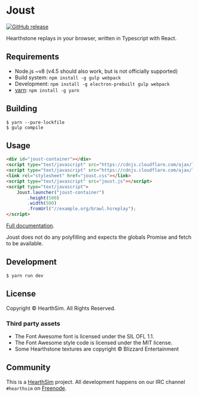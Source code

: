 # Joust
[![GitHub release](https://img.shields.io/github/release/HearthSim/Joust.svg)](https://github.com/HearthSim/Joust/releases)

Hearthstone replays in your browser, written in Typescript with React.


## Requirements

- Node.js ~v8 (v4.5 should also work, but is not officially supported)
- Build system: `npm install -g gulp webpack`
- Development: `npm install -g electron-prebuilt gulp webpack`
- [yarn](https://yarnpkg.com/): `npm install -g yarn`


## Building

```
$ yarn --pure-lockfile
$ gulp compile
```


## Usage

```html
<div id="joust-container"></div>
<script type="text/javascript" src="https://cdnjs.cloudflare.com/ajax/libs/react/15.4.0/react.min.js"></script>
<script type="text/javascript" src="https://cdnjs.cloudflare.com/ajax/libs/react/15.4.0/react-dom.min.js"></script>
<link rel="stylesheet" href="joust.css"></link>
<script type="text/javascript" src="joust.js"></script>
<script type="text/javascript">
	Joust.launcher("joust-container")
		.height(500)
		.width(500)
		.fromUrl("//example.org/brawl.hsreplay");
</script>
```

[Full documentation](https://github.com/HearthSim/Joust/wiki/Embedding).

Joust does not do any polyfilling and expects the globals Promise and fetch to be available.

## Development

```
$ yarn run dev
```

## License

Copyright © HearthSim. All Rights Reserved.

### Third party assets

- The Font Awesome font is licensed under the SIL OFL 1.1.
- The Font Awesome style code is licensed under the MIT license.
- Some Hearthstone textures are copyright © Blizzard Entertainment


## Community

This is a [HearthSim](https://hearthsim.info) project. All development
happens on our IRC channel `#hearthsim` on [Freenode](https://freenode.net).
